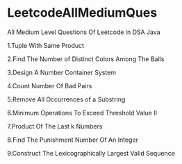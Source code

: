 # LeetcodeAllMediumQues
All Medium Level Questions Of Leetcode in DSA Java

1.Tuple With Same Product

2.Find The Number of Distinct Colors Among The Balls

3.Design A Number Container System

4.Count Number Of Bad Pairs

5.Remove All Occurrences of a Substring

6.Minimum Operations To Exceed Threshold Value II

7.Product Of The Last k Numbers

8.Find The Punishment Number Of An Integer

9.Construct The Lexicographically Largest Valid Sequence
